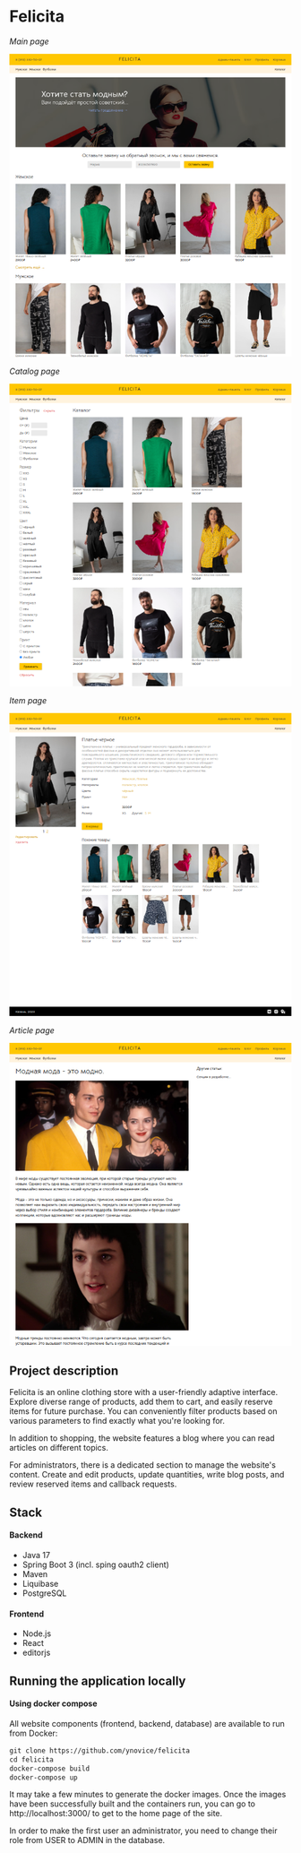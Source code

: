 # Felicita

*Main page*

![Main page](main-page-screenshot.png)

*Catalog page*

![Catalog page](catalog-page-screenshot.png)

*Item page*

![Item page](item-page-screenshot.png)

*Article page*

![Article page](article-page-screenshot.png)

## Project description

Felicita is an online clothing store with a user-friendly adaptive interface.
Explore diverse range of products, add them to cart, and easily reserve items for future 
purchase. You can conveniently filter products based on various parameters to find exactly 
what you're looking for.

In addition to shopping, the website features a blog where you can read articles on different topics.

For administrators, there is a dedicated section to manage the website's content. Create and edit 
products, update quantities, write blog posts, and review reserved items and callback requests.

## Stack

#### Backend

- Java 17
- Spring Boot 3 (incl. sping oauth2 client)
- Maven
- Liquibase
- PostgreSQL

#### Frontend

- Node.js
- React
- editorjs

## Running the application locally

#### Using docker compose

All website components (frontend, backend, database) are available to run from Docker:

```shell
git clone https://github.com/ynovice/felicita
cd felicita
docker-compose build
docker-compose up
```

It may take a few minutes to generate the docker images. Once the images have been successfully built and the
containers run, you can go to http://localhost:3000/ to get to the home page of the site.

In order to make the first user an administrator, you need to change their role from USER to ADMIN in the database.
